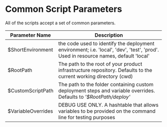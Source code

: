 # Common Script Parameters

All of the scripts accept a set of common parameters.

| Parameter Name      | Description                                                                                                                        |
| ------------------- | ---------------------------------------------------------------------------------------------------------------------------------- |
| \$ShortEnvironment  | the code used to identify the deployment environment; i.e. 'local', 'dev', 'test', 'prod'. Used in resource names, default 'local' |
| \$RootPath          | The path to the root of your product infrastructure repository. Defaults to the current working directory (cwd)                    |
| \$CustomScriptPath  | The path to the folder containing custom deployment steps and variable overrides. Defaults to _'\$RootPath/deploy'_                |
| \$VariableOverrides | DEBUG USE ONLY. A hashtable that allows variables to be provided on the command line for testing purposes                          |
